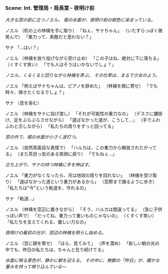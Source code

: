 ### Scene: Int. 管理局・局長室 - 夜明け前

_大きな窓の前に立つノエル。_
_堀の水面が、夜明け前の紺色に染まっている。_

ノエル
（机の上の林檎を手に取り）
「ねぇ、サナちゃん」
（いたずらっぽく微笑んで）
「重力って、素敵だと思わない？」

サナ
「...はい？」

ノエル
（林檎を放り投げながら受け止め）
「この子はね、絶対に下に落ちる」
（くすくす笑い）
「でも人はそうはいかないでしょ？」

_ノエル、くるくると回りながら林檎を弄ぶ。_
_その仕草は、まるで少女のよう。_

ノエル
「例えばサナちゃんは、ピアノを辞めた」
（林檎を頬に寄せ）
「でも時々、弾きたくなるでしょ？」

サナ
（息を呑む）

ノエル
（林檎をサナに投げ渡し）
「それが可能性の重力なの」
（デスクに腰掛け、足をぶらぶらさせながら）
「選ばなかった道が、こうして...」
（手でふわふわと示しながら）
「私たちの周りをずっと回ってる」

_窓の外で、堀の水面が小さく波打つ。_

ノエル
（突然真面目な表情で）
「ハルカは、この重力から解放されたがってる」
（また茶目っ気のある笑顔に戻り）
「でもねぇ...」

_立ち上がり、サナの持つ林檎に手を伸ばす。_

ノエル
「重力がなくなったら、月は地球の周りを回れない」
（林檎を受け取り）
「選ばなかった道という重力があるから」
（窓際まで踊るように歩き）
「私たちは"今"という軌道を、守れるの」

サナ
「軌道...」

ノエル
（林檎を窓辺に置きながら）
「そう、ハルカは間違ってる」
（急に子供っぽい声で）
「だってね、重力って重いものじゃないの」
（くすくす笑い）
「私たちを支えてくれる、優しい力なの」

_夜明けの最初の光が、窓辺の林檎を照らし始める。_

ノエル
（窓に額を寄せ）
「ほら、見てみて」
（声を潜め）
「新しい朝の光の中でも、昨日の私たちは、ちゃんと在り続けてる」

_水面に映る景色が、静かに朝を迎える。_
_その中に、無数の「昨日」が、確かな重みを持って映り込んでいる―_